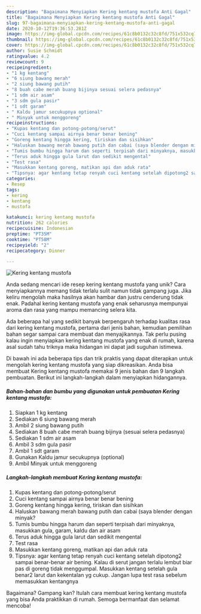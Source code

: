 ```yaml
---
description: "Bagaimana Menyiapkan Kering kentang mustofa Anti Gagal"
title: "Bagaimana Menyiapkan Kering kentang mustofa Anti Gagal"
slug: 97-bagaimana-menyiapkan-kering-kentang-mustofa-anti-gagal
date: 2020-10-12T19:36:53.281Z
image: https://img-global.cpcdn.com/recipes/61c8b0132c32c8fd/751x532cq70/kering-kentang-mustofa-foto-resep-utama.jpg
thumbnail: https://img-global.cpcdn.com/recipes/61c8b0132c32c8fd/751x532cq70/kering-kentang-mustofa-foto-resep-utama.jpg
cover: https://img-global.cpcdn.com/recipes/61c8b0132c32c8fd/751x532cq70/kering-kentang-mustofa-foto-resep-utama.jpg
author: Susie Schmidt
ratingvalue: 4.2
reviewcount: 9
recipeingredient:
- "1 kg kentang"
- "6 siung bawang merah"
- "2 siung bawang putih"
- "8 buah cabe merah buang bijinya sesuai selera pedasnya"
- "1 sdm air asam"
- "3 sdm gula pasir"
- "1 sdt garam"
- " Kaldu jamur secukupnya optional"
- " Minyak untuk menggoreng"
recipeinstructions:
- "Kupas kentang dan potong-potong/serut"
- "Cuci kentang sampai airnya benar benar bening"
- "Goreng kentang hingga kering, tiriskan dan sisihkan"
- "Haluskan bawang merah bawang putih dan cabai (saya blender dengan minyak?"
- "Tumis bumbu hingga harum dan seperti terpisah dari minyaknya, masukkan gula, garam, kaldu dan air asam"
- "Terus aduk hingga gula larut dan sedikit mengental"
- "Test rasa"
- "Masukkan kentang goreng, matikan api dan aduk rata"
- "Tipsnya: agar kentang tetap renyah cuci kentang setelah dipotong2 sampai benar-benar air bening. Kalau di serut jangan terlalu lembut biar pas di goreng tidak menggumpal. Masukkan kentang setelah gula benar2 larut dan kekentalan yg cukup. Jangan lupa test rasa sebelum memasukkan kentangnya"
categories:
- Resep
tags:
- kering
- kentang
- mustofa

katakunci: kering kentang mustofa 
nutrition: 262 calories
recipecuisine: Indonesian
preptime: "PT35M"
cooktime: "PT58M"
recipeyield: "2"
recipecategory: Dinner

---
```



![Kering kentang mustofa](https://img-global.cpcdn.com/recipes/61c8b0132c32c8fd/751x532cq70/kering-kentang-mustofa-foto-resep-utama.jpg)

Anda sedang mencari ide resep kering kentang mustofa yang unik? Cara menyiapkannya memang tidak terlalu sulit namun tidak gampang juga. Jika keliru mengolah maka hasilnya akan hambar dan justru cenderung tidak enak. Padahal kering kentang mustofa yang enak seharusnya mempunyai aroma dan rasa yang mampu memancing selera kita.



Ada beberapa hal yang sedikit banyak berpengaruh terhadap kualitas rasa dari kering kentang mustofa, pertama dari jenis bahan, kemudian pemilihan bahan segar sampai cara membuat dan menyajikannya. Tak perlu pusing kalau ingin menyiapkan kering kentang mustofa yang enak di rumah, karena asal sudah tahu triknya maka hidangan ini dapat jadi suguhan istimewa.


Di bawah ini ada beberapa tips dan trik praktis yang dapat diterapkan untuk mengolah kering kentang mustofa yang siap dikreasikan. Anda bisa membuat Kering kentang mustofa memakai 9 jenis bahan dan 9 langkah pembuatan. Berikut ini langkah-langkah dalam menyiapkan hidangannya.

<!--inarticleads1-->

##### Bahan-bahan dan bumbu yang digunakan untuk pembuatan Kering kentang mustofa:

1. Siapkan 1 kg kentang
1. Sediakan 6 siung bawang merah
1. Ambil 2 siung bawang putih
1. Sediakan 8 buah cabe merah buang bijinya (sesuai selera pedasnya)
1. Sediakan 1 sdm air asam
1. Ambil 3 sdm gula pasir
1. Ambil 1 sdt garam
1. Gunakan  Kaldu jamur secukupnya (optional)
1. Ambil  Minyak untuk menggoreng




<!--inarticleads2-->

##### Langkah-langkah membuat Kering kentang mustofa:

1. Kupas kentang dan potong-potong/serut
1. Cuci kentang sampai airnya benar benar bening
1. Goreng kentang hingga kering, tiriskan dan sisihkan
1. Haluskan bawang merah bawang putih dan cabai (saya blender dengan minyak?
1. Tumis bumbu hingga harum dan seperti terpisah dari minyaknya, masukkan gula, garam, kaldu dan air asam
1. Terus aduk hingga gula larut dan sedikit mengental
1. Test rasa
1. Masukkan kentang goreng, matikan api dan aduk rata
1. Tipsnya: agar kentang tetap renyah cuci kentang setelah dipotong2 sampai benar-benar air bening. Kalau di serut jangan terlalu lembut biar pas di goreng tidak menggumpal. Masukkan kentang setelah gula benar2 larut dan kekentalan yg cukup. Jangan lupa test rasa sebelum memasukkan kentangnya




Bagaimana? Gampang kan? Itulah cara membuat kering kentang mustofa yang bisa Anda praktikkan di rumah. Semoga bermanfaat dan selamat mencoba!
